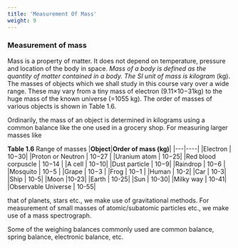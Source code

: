 ```yaml
---
title: 'Measurement Of Mass'
weight: 9
---
```

### Measurement of mass

Mass is a property of matter. It does not depend on temperature, pressure and location of the body in space. _Mass of a body is defined as the quantity of matter contained in a body. The SI unit of mass is kilogram_ (kg). The masses of objects which we shall study in this course vary over a wide range. These may vary from a tiny mass of electron (9.11×10−31kg) to the huge mass of the known universe (=1055 kg). The order of masses of various objects is shown in Table 1.6.

Ordinarily, the mass of an object is determined in kilograms using a common balance like the one used in a grocery shop. For measuring larger masses like

**Table 1.6** Range of masses 
|**Object**|**Order of mass (kg)**|
|---|----|
|Electron | 10−30|
|Proton or Neutron | 10−27 |
|Uranium atom | 10−25|
|Red blood corpuscle | 10−14 |
|A cell | 10−10|
|Dust particle | 10−9|
|Raindrop | 10−6 |
|Mosquito | 10−5 |
|Grape | 10−3 |
|Frog | 10−1 |
|Human | 10-2|
|Car | 10-3|
|Ship | 10-5|
|Moon |10-23|
|Earth | 10-25|
|Sun | 10-30|
|Milky way | 10-41|
|Observable Universe | 10-55|  

that of planets, stars etc., we make use of gravitational methods. For measurement of small masses of atomic/subatomic particles etc., we make use of a mass spectrograph.

Some of the weighing balances commonly used are common balance, spring balance, electronic balance, etc.
